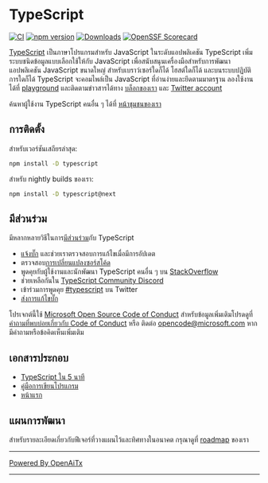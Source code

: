 # TypeScript

[![CI](https://github.com/microsoft/TypeScript/actions/workflows/ci.yml/badge.svg)](https://github.com/microsoft/TypeScript/actions/workflows/ci.yml)
[![npm version](https://badge.fury.io/js/typescript.svg)](https://www.npmjs.com/package/typescript)
[![Downloads](https://img.shields.io/npm/dm/typescript.svg)](https://www.npmjs.com/package/typescript)
[![OpenSSF Scorecard](https://api.securityscorecards.dev/projects/github.com/microsoft/TypeScript/badge)](https://securityscorecards.dev/viewer/?uri=github.com/microsoft/TypeScript)

[TypeScript](https://www.typescriptlang.org/) เป็นภาษาโปรแกรมสำหรับ JavaScript ในระดับแอปพลิเคชัน TypeScript เพิ่มระบบชนิดข้อมูลแบบเลือกใช้ให้กับ JavaScript เพื่อสนับสนุนเครื่องมือสำหรับการพัฒนาแอปพลิเคชัน JavaScript ขนาดใหญ่ สำหรับเบราว์เซอร์ใดก็ได้ โฮสต์ใดก็ได้ และบนระบบปฏิบัติการใดก็ได้ TypeScript จะคอมไพล์เป็น JavaScript ที่อ่านง่ายและยึดตามมาตรฐาน ลองใช้งานได้ที่ [playground](https://www.typescriptlang.org/play/) และติดตามข่าวสารได้ทาง [บล็อกของเรา](https://blogs.msdn.microsoft.com/typescript) และ [Twitter account](https://twitter.com/typescript)

ค้นหาผู้ใช้งาน TypeScript คนอื่น ๆ ได้ที่ [หน้าชุมชนของเรา](https://www.typescriptlang.org/community/)

## การติดตั้ง

สำหรับเวอร์ชันเสถียรล่าสุด:

```bash
npm install -D typescript
```

สำหรับ nightly builds ของเรา:

```bash
npm install -D typescript@next
```

## มีส่วนร่วม

มีหลากหลายวิธีในการ[มีส่วนร่วม](https://github.com/microsoft/TypeScript/blob/main/CONTRIBUTING.md)กับ TypeScript
* [แจ้งบั๊ก](https://github.com/microsoft/TypeScript/issues) และช่วยเราตรวจสอบการแก้ไขเมื่อมีการอัปเดต
* ตรวจสอบ[การเปลี่ยนแปลงซอร์สโค้ด](https://github.com/microsoft/TypeScript/pulls)
* พูดคุยกับผู้ใช้งานและนักพัฒนา TypeScript คนอื่น ๆ บน [StackOverflow](https://stackoverflow.com/questions/tagged/typescript)
* ช่วยเหลือกันใน [TypeScript Community Discord](https://discord.gg/typescript)
* เข้าร่วมการพูดคุย [#typescript](https://twitter.com/search?q=%23TypeScript) บน Twitter
* [ส่งการแก้ไขบั๊ก](https://github.com/microsoft/TypeScript/blob/main/CONTRIBUTING.md)

โปรเจกต์นี้ใช้ [Microsoft Open Source Code of Conduct](https://opensource.microsoft.com/codeofconduct/) สำหรับข้อมูลเพิ่มเติมโปรดดูที่
[คำถามที่พบบ่อยเกี่ยวกับ Code of Conduct](https://opensource.microsoft.com/codeofconduct/faq/) หรือ ติดต่อ [opencode@microsoft.com](mailto:opencode@microsoft.com)
หากมีคำถามหรือข้อคิดเห็นเพิ่มเติม

## เอกสารประกอบ

*  [TypeScript ใน 5 นาที](https://www.typescriptlang.org/docs/handbook/typescript-in-5-minutes.html)
*  [คู่มือการเขียนโปรแกรม](https://www.typescriptlang.org/docs/handbook/intro.html)
*  [หน้าแรก](https://www.typescriptlang.org/)

## แผนการพัฒนา

สำหรับรายละเอียดเกี่ยวกับฟีเจอร์ที่วางแผนไว้และทิศทางในอนาคต กรุณาดูที่ [roadmap](https://github.com/microsoft/TypeScript/wiki/Roadmap) ของเรา

---

[Powered By OpenAiTx](https://github.com/OpenAiTx/OpenAiTx)

---